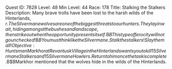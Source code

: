 Quest ID: 7828
Level: 48
Min Level: 44
Race: 178
Title: Stalking the Stalkers
Description: Many brave trolls have been lost to the harsh wilds of the Hinterlands, $r. The Silvermane wolves are one of the biggest threats to our hunters. They lay in wait, hiding amongst the bushes and landscape, then strike out when the opportunity presents itself.$B$BThis type of ferocity will not go unchecked!$B$BYou must think like the Silvermane. Stalk the stalkers! Slay them all!
Objective: Huntsman Markhor at Revantusk Village in the Hinterlands wants you to kill 15 Silvermane Stalkers and 15 Silvermane Howlers. Return to him once the task is complete.$B$BMarkhor mentioned that the wolves hide in the wilds of the Hinterlands.
